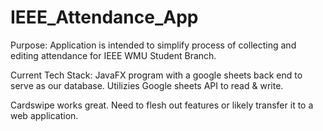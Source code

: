 # IEEE_Attendance_App

Purpose: Application is intended to simplify process of collecting and editing attendance for IEEE WMU Student Branch. 

Current Tech Stack: JavaFX program with a google sheets back end to serve as our database. Utilizies Google sheets API to read & write.

Cardswipe works great. Need to flesh out features or likely transfer it to a web application.

